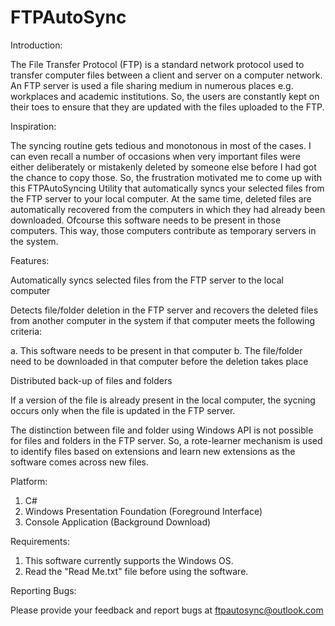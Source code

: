 # FTPAutoSync

Introduction:

The File Transfer Protocol (FTP) is a standard network protocol used to transfer computer files between a client and server on a computer network. An FTP server is used a file sharing medium in numerous places e.g. workplaces and academic institutions. So, the users are constantly kept on their toes to ensure that they are updated with the files uploaded to the FTP.

Inspiration:

The syncing routine gets tedious and monotonous in most of the cases. I can even recall a number of occasions when very important files were either deliberately or mistakenly deleted by someone else before I had got the chance to copy those. So, the frustration motivated me to come up with this FTPAutoSyncing Utility that automatically syncs your selected files from the FTP server to your local computer. At the same time, deleted files are automatically recovered from the computers in which they had already been downloaded. Ofcourse this software needs to be present in those computers. This way, those computers contribute as temporary servers in the system.

Features:

Automatically syncs selected files from the FTP server to the local computer

Detects file/folder deletion in the FTP server and recovers the deleted files from another computer in the system if that computer meets the following criteria: 


a. This software needs to be present in that computer 
b. The file/folder need to be downloaded in that computer before the deletion takes place


Distributed back-up of files and folders

If a version of the file is already present in the local computer, the sycning occurs only when the file is updated in the FTP server.

The distinction between file and folder using Windows API is not possible for files and folders in the FTP server. So, a rote-learner mechanism is used to identify files based on extensions and learn new extensions as the software comes across new files.

Platform:

1. C#
2. Windows Presentation Foundation (Foreground Interface)
3. Console Application (Background Download)

Requirements:

1. This software currently supports the Windows OS.
2. Read the "Read Me.txt" file before using the software.

Reporting Bugs:

Please provide your feedback and report bugs at ftpautosync@outlook.com
